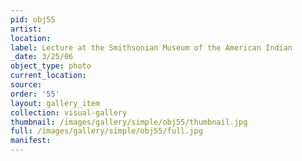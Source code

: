 ```yaml
---
pid: obj55
artist: 
location: 
label: Lecture at the Smithsonian Museum of the American Indian
_date: 3/25/06
object_type: photo
current_location: 
source: 
order: '55'
layout: gallery_item
collection: visual-gallery
thumbnail: /images/gallery/simple/obj55/thumbnail.jpg
full: /images/gallery/simple/obj55/full.jpg
manifest: 
---
```

